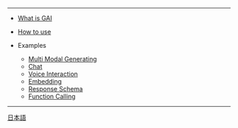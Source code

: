 ----
* [What is GAI](/ "What is GAI")
* [How to use](how-to-use "How to use")


* Examples
  * [Multi Modal Generating](example-generating "Generate sentences")
  * [Chat](example-chat "Have a series of conversations with AI")
  * [Voice Interaction](example-voice-chat "Interacting with AI by voice")
  * [Embedding](example-embedding "Search with AI")
  * [Response Schema](example-response_schema "Get structured output")
  * [Function Calling](example-function_calling "Execute Scratch code by AI")

----
<a href="./ja/" target="_self">日本語</a>
